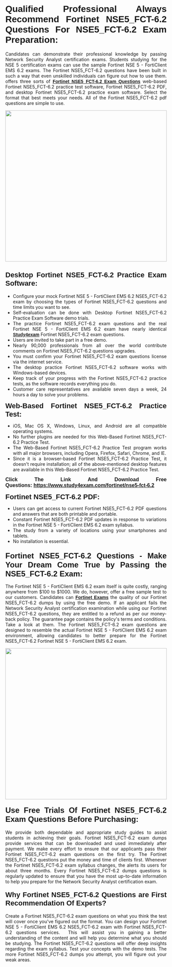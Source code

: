 <h1 style="text-align: justify;"><span style="font-family:Verdana,Geneva,sans-serif;"><strong>Qualified Professional Always Recommend Fortinet NSE5_FCT-6.2 Questions For NSE5_FCT-6.2 Exam Preparation:</strong></span></h1>

<p style="text-align: justify;">Candidates can demonstrate their professional knowledge by passing Network Security Analyst certification exams. Students studying for the NSE 5 certification exams can use the sample Fortinet NSE 5 - FortiClient EMS 6.2 exams. The Fortinet NSE5_FCT-6.2 questions have been built in such a way that even unskilled individuals can figure out how to use them. offers three sorts of <a href="https://www.study4exam.com/fortinet/nse5-fct-6.2" target="_blank"><span style="font-family:Verdana,Geneva,sans-serif;"><strong>Fortinet NSE5_FCT-6.2 Exam Questions</strong></span></a> web-based Fortinet NSE5_FCT-6.2 practice test software, Fortinet NSE5_FCT-6.2 PDF, and desktop Fortinet NSE5_FCT-6.2 practice exam software. Select the format that best meets your needs. All of the Fortinet NSE5_FCT-6.2 pdf questions are simple to use.</p>

<p style="text-align: justify;"><a href="https://www.study4exam.com/fortinet/nse5-fct-6.2" target="_blank"><img alt="" src="https://www.thequestionanswers.com/wp-content/uploads/2022/02/imgpsh_fullsize_anim-1.webp" style="width: 100%; height: 470px;" /></a></p>

<h2 style="text-align: justify;"><span style="font-family:Verdana,Geneva,sans-serif;"><strong><span style="font-size:22px;">Desktop Fortinet NSE5_FCT-6.2 Practice Exam Software:</span></strong></span></h2>

<ul>
	<li style="text-align: justify;">Configure your mock Fortinet NSE 5 - FortiClient EMS 6.2 NSE5_FCT-6.2 exam by choosing the types of Fortinet NSE5_FCT-6.2 questions and time limits you want to see.</li>
	<li style="text-align: justify;">Self-evaluation can be done with Desktop Fortinet NSE5_FCT-6.2 Practice Exam Software demo trials.</li>
	<li style="text-align: justify;">The practice Fortinet NSE5_FCT-6.2 exam questions and the real Fortinet NSE 5 - FortiClient EMS 6.2 exam have nearly identical <a href="https://www.study4exam.com/" target="_blank"><span style="font-family:Verdana,Geneva,sans-serif;"><strong>Study4exam</strong></span></a> Fortinet NSE5_FCT-6.2 exam questions.</li>
	<li style="text-align: justify;">Users are invited to take part in a free demo.</li>
	<li style="text-align: justify;">Nearly 90,000 professionals from all over the world contribute comments on Fortinet NSE5_FCT-6.2 questions upgrades.</li>
	<li style="text-align: justify;">You must confirm your Fortinet NSE5_FCT-6.2 exam questions license via the internet service.</li>
	<li style="text-align: justify;">The desktop practice Fortinet NSE5_FCT-6.2 software works with Windows-based devices.</li>
	<li style="text-align: justify;">Keep track of your progress with the Fortinet NSE5_FCT-6.2 practice tests, as the software records everything you do.</li>
	<li style="text-align: justify;">Customer care representatives are available seven days a week, 24 hours a day to solve your problems.</li>
</ul>

<p style="text-align: justify;"><strong><span style="font-size:22px;"><span style="font-family:Verdana,Geneva,sans-serif;">Web-Based Fortinet NSE5_FCT-6.2 Practice Test:</span></span></strong></p>

<ul>
	<li style="text-align: justify;">iOS, Mac OS X, Windows, Linux, and Android are all compatible operating systems.</li>
	<li style="text-align: justify;">No further plugins are needed for this Web-Based Fortinet NSE5_FCT-6.2 Practice Test.</li>
	<li style="text-align: justify;">The Web-Based Fortinet NSE5_FCT-6.2 Practice Test program works with all major browsers, including Opera, Firefox, Safari, Chrome, and IE.</li>
	<li style="text-align: justify;">Since it is a browser-based Fortinet NSE5_FCT-6.2 Practice Test, it doesn't require installation; all of the above-mentioned desktop features are available in this Web-Based Fortinet NSE5_FCT-6.2 Practice Test.</li>
</ul>

<p style="text-align: justify;"><span style="font-size:16px;"><span style="font-family:Tahoma,Geneva,sans-serif;"><strong>Click The Link And Download Free Questions:</strong> <strong><a href="https://www.study4exam.com/fortinet/nse5-fct-6.2" target="_blank">https://www.study4exam.com/fortinet/nse5-fct-6.2</a></strong></span></span></p>

<p style="text-align: justify;"><strong><span style="font-size:22px;"><span style="font-family:Verdana,Geneva,sans-serif;">Fortinet NSE5_FCT-6.2 PDF:</span></span></strong></p>

<ul>
	<li style="text-align: justify;">Users can get access to current Fortinet NSE5_FCT-6.2 PDF questions and answers that are both printable and portable.</li>
	<li style="text-align: justify;">Constant Fortinet NSE5_FCT-6.2 PDF updates in response to variations in the Fortinet NSE 5 - FortiClient EMS 6.2 exam syllabus.</li>
	<li style="text-align: justify;">The study from a variety of locations using your smartphones and tablets.</li>
	<li style="text-align: justify;">No installation is essential.</li>
</ul>

<h3 style="text-align: justify;"><span style="font-family:Verdana,Geneva,sans-serif;"><strong><span style="font-size:24px;">Fortinet NSE5_FCT-6.2 Questions - Make Your Dream Come True by Passing the NSE5_FCT-6.2 Exam:</span></strong></span></h3>

<p style="text-align: justify;">The Fortinet NSE 5 - FortiClient EMS 6.2 exam itself is quite costly, ranging anywhere from $100 to $1000. We do, however, offer a free sample test to our customers. Candidates can <a href="https://www.study4exam.com/fortinet-exams" target="_blank"><span style="font-family:Verdana,Geneva,sans-serif;"><strong>Fortinet Exams</strong></span></a> the quality of our Fortinet NSE5_FCT-6.2 dumps by using the free demo. If an applicant fails the Network Security Analyst certification examination while using our Fortinet NSE5_FCT-6.2 questions, they are entitled to a refund as per our money-back policy. The guarantee page contains the policy's terms and conditions. Take a look at them. The Fortinet NSE5_FCT-6.2 exam questions are designed to resemble the actual Fortinet NSE 5 - FortiClient EMS 6.2 exam environment, allowing candidates to better prepare for the Fortinet NSE5_FCT-6.2 Fortinet NSE 5 - FortiClient EMS 6.2 exam.</p>

<p style="text-align: center;"><a href="https://www.study4exam.com/fortinet/nse5-fct-6.2" target="_blank"><img alt="" src="https://www.thequestionanswers.com/wp-content/uploads/2022/02/imgpsh_fullsize_anim.webp" style="width: 100%; height: 470px;" /></a></p>

<h4 style="text-align: justify;"><span style="font-family:Verdana,Geneva,sans-serif;"><strong><span style="font-size:24px;">Use Free Trials Of Fortinet NSE5_FCT-6.2 Exam Questions Before Purchasing:</span></strong></span></h4>

<p style="text-align: justify;">We provide both dependable and appropriate study guides to assist students in achieving their goals. Fortinet NSE5_FCT-6.2 exam dumps provide services that can be downloaded and used immediately after payment. We make every effort to ensure that our applicants pass their Fortinet NSE5_FCT-6.2 exam questions on the first try. The Fortinet NSE5_FCT-6.2 questions put the money and time of clients first. Whenever the Fortinet NSE5_FCT-6.2 exam syllabus changes, the alerts its users for about three months. Every Fortinet NSE5_FCT-6.2 dumps questions is regularly updated to ensure that you have the most up-to-date information to help you prepare for the Network Security Analyst certification exam.</p>

<h4 style="text-align: justify;"><strong><span style="font-family:Verdana,Geneva,sans-serif;"><span style="font-size:22px;">Why Fortinet NSE5_FCT-6.2 Questions are First Recommendation Of Experts?</span></span></strong></h4>

<p style="text-align: justify;">Create a Fortinet NSE5_FCT-6.2 exam questions on what you think the test will cover once you've figured out the format. You can design your Fortinet NSE 5 - FortiClient EMS 6.2 NSE5_FCT-6.2 exam with Fortinet NSE5_FCT-6.2 questions services.  This will assist you in gaining a better understanding of the content and will help you determine what you should be studying. The Fortinet NSE5_FCT-6.2 questions will offer deep insights regarding the exam syllabus. Test your concepts with the demo tests. The more Fortinet NSE5_FCT-6.2 dumps you attempt, you will figure out your weak areas. </p>
